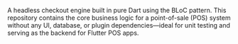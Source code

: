 A headless checkout engine built in pure Dart using the BLoC pattern.
This repository contains the core business logic for a point-of-sale (POS)
system without any UI, database, or plugin dependencies—ideal for 
unit testing and serving as the backend for Flutter POS apps.
